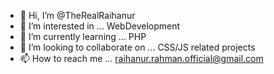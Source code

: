 - 👋 Hi, I’m @TheRealRaihanur
- 👀 I’m interested in ... WebDevelopment
- 🌱 I’m currently learning ... PHP
- 💞️ I’m looking to collaborate on ... CSS/JS related projects
- 📫 How to reach me ... raihanur.rahman.official@gmail.com

<!---
TheRealRaihanur/TheRealRaihanur is a ✨ special ✨ repository because its `README.md` (this file) appears on your GitHub profile.
You can click the Preview link to take a look at your changes.
--->
